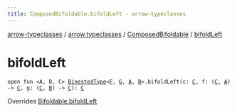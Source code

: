 ```yaml
---
title: ComposedBifoldable.bifoldLeft - arrow-typeclasses
---
```


[arrow-typeclasses](../../index.html) / [arrow.typeclasses](../index.html) / [ComposedBifoldable](index.html) / [bifoldLeft](./bifold-left.html)

# bifoldLeft

`open fun <A, B, C> `[`BinestedType`](../-binested-type.html)`<`[`F`](index.html#F)`, `[`G`](index.html#G)`, `[`A`](bifold-left.html#A)`, `[`B`](bifold-left.html#B)`>.bifoldLeft(c: `[`C`](bifold-left.html#C)`, f: (`[`C`](bifold-left.html#C)`, `[`A`](bifold-left.html#A)`) -> `[`C`](bifold-left.html#C)`, g: (`[`C`](bifold-left.html#C)`, `[`B`](bifold-left.html#B)`) -> `[`C`](bifold-left.html#C)`): `[`C`](bifold-left.html#C)

Overrides [Bifoldable.bifoldLeft](../-bifoldable/bifold-left.html)

